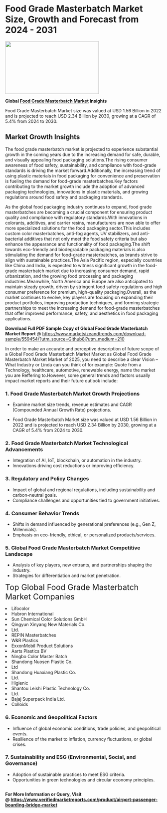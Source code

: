 <H1>Food Grade Masterbatch Market Size, Growth and Forecast from 2024 - 2031</H1><img class="aligncenter size-medium wp-image-584254" src="https://thirdeyenews.in/wp-content/uploads/2024/09/Global-Market-Research-300x168.jpeg" alt="" width="300" height="168" /><p><strong>Global&nbsp;<a href="https://www.marketsizeandtrends.com/download-sample/559454/?utm_source=Github8j?utm_medium=210">Food Grade Masterbatch Market</a> Insights</strong></p><p>Food Grade Masterbatch Market size was valued at USD 1.56 Billion in 2022 and is projected to reach USD 2.34 Billion by 2030, growing at a CAGR of 5.4% from 2024 to 2030.</p><p><h2>Market Growth Insights</h2> <p>The food grade masterbatch market is projected to experience substantial growth in the coming years due to the increasing demand for safe, durable, and visually appealing food packaging solutions.The rising consumer awareness of food safety, sustainability, and compliance with food-grade standards is driving the market forward.Additionally, the increasing trend of using plastic materials in food packaging for convenience and preservation is fueling the demand for food-grade masterbatches.Key factors contributing to the market growth include the adoption of advanced packaging technologies, innovations in plastic materials, and growing regulations around food safety and packaging standards.</p> <p>As the global food packaging industry continues to expand, food grade masterbatches are becoming a crucial component for ensuring product quality and compliance with regulatory standards.With innovations in colorants, additives, and carrier resins, manufacturers are now able to offer more specialized solutions for the food packaging sector.This includes custom color masterbatches, anti-fog agents, UV stabilizers, and anti-bacterial additives that not only meet the food safety criteria but also enhance the appearance and functionality of food packaging.The shift towards eco-friendly and biodegradable packaging materials is also stimulating the demand for food-grade masterbatches, as brands strive to align with sustainable practices.The Asia Pacific region, especially countries like China and India, is expected to witness significant growth in the food-grade masterbatch market due to increasing consumer demand, rapid urbanization, and the growing food processing and packaging industries.Meanwhile, North America and Europe are also anticipated to maintain steady growth, driven by stringent food safety regulations and high consumer preference for premium, high-quality packaging.Overall, as the market continues to evolve, key players are focusing on expanding their product portfolios, improving production techniques, and forming strategic partnerships to meet the increasing demand for food-grade masterbatches that offer improved performance, safety, and aesthetics in food packaging applications.</p> <p><span class=""><strong>Download Full PDF Sample Copy of Global Food Grade Masterbatch Market Report</strong> @ <a href="https://www.marketsizeandtrends.com/download-sample/559454/?utm_source=Github8j?utm_medium=210" target="_blank">https://www.marketsizeandtrends.com/download-sample/559454/?utm_source=Github8j?utm_medium=210</a></span></p><p>In order to make an accurate and perceptive description of future scope of a Global&nbsp;Food Grade Masterbatch Market Market as Global&nbsp;Food Grade Masterbatch Market Market of 2025, you need to describe a clear Vision &ndash; What Industry or Linda can you think of for example: Quote from a Technology, healthcare, automotive, renewable energy, name the market you are Reffering to.However, some general trends and factors usually impact market reports and their future outlook include:</p><h3>1.&nbsp;<strong>Food Grade Masterbatch Market Growth Projections</strong></h3><ul><li>Examine market size trends, revenue estimates and CAGR (Compounded Annual Growth Rate) projections.</li><li><p>Food Grade Masterbatch Market size was valued at USD 1.56 Billion in 2022 and is projected to reach USD 2.34 Billion by 2030, growing at a CAGR of 5.4% from 2024 to 2030.</p></li></ul><h3>2.&nbsp;<strong>Food Grade Masterbatch Market Technological Advancements</strong></h3><ul><li>Integration of AI, IoT, blockchain, or automation in the industry.</li><li>Innovations driving cost reductions or improving efficiency.</li></ul><h3>3.&nbsp;<strong>Regulatory and Policy Changes</strong></h3><ul><li>Impact of global and regional regulations, including sustainability and carbon-neutral goals.</li><li>Compliance challenges and opportunities tied to government initiatives.</li></ul><h3>4.&nbsp;<strong>Consumer Behavior Trends</strong></h3><ul><li>Shifts in demand influenced by generational preferences (e.g., Gen Z, Millennials).</li><li>Emphasis on eco-friendly, ethical, or personalized products/services.</li></ul><h3>5.&nbsp;<strong>Global Food Grade Masterbatch Market Competitive Landscape</strong></h3><ul><li>Analysis of key players, new entrants, and partnerships shaping the industry.</li><li>Strategies for differentiation and market penetration.</li></ul><p data-pm-slice="1 1 []"><span style="color: inherit; font-family: inherit; font-size: 25px;">Top Global Food Grade Masterbatch Market Companies</span></p><div class="" data-test-id=""><p><li>Lifocolor</li><li> Hubron International</li><li> Sun Chemical Color Solutions GmbH</li><li> Qingyun Xinyang New Materials Co.</li><li> Ltd.</li><li> REPIN Masterbatches</li><li> W&R Plastics</li><li> ExxonMobil Product Solutions</li><li> Aarts Plastics BV</li><li> Ningbo Color Master Batch</li><li> Shandong Nuosen Plastic Co.</li><li>Ltd</li><li> Shandong Huaxiang Plastic Co.</li><li> Ltd.</li><li> Higienic</li><li> Shantou Leishi Plastic Technology Co.</li><li> Ltd.</li><li> Bajaj Superpack India Ltd.</li><li> Colloids</li></p></div><h3>6.&nbsp;<strong>Economic and Geopolitical Factors</strong></h3><ul><li>Influence of global economic conditions, trade policies, and geopolitical events.</li><li>Resilience of the market to inflation, currency fluctuations, or global crises.</li></ul><h3>7.&nbsp;<strong>Sustainability and ESG (Environmental, Social, and Governance)</strong></h3><ul><li>Adoption of sustainable practices to meet ESG criteria.</li><li>Opportunities in green technologies and circular economy principles.</li></ul><h2><strong style="font-size: 14px;">For More Information or Query, Visit @&nbsp;</strong><a style="background-color: #ffffff; font-size: 14px;" href="https://www.marketsizeandtrends.com/report/food-grade-masterbatch-market/" target="_blank">https://www.verifiedmarketreports.com/product/airport-passenger-boarding-bridge-market</a></h2>